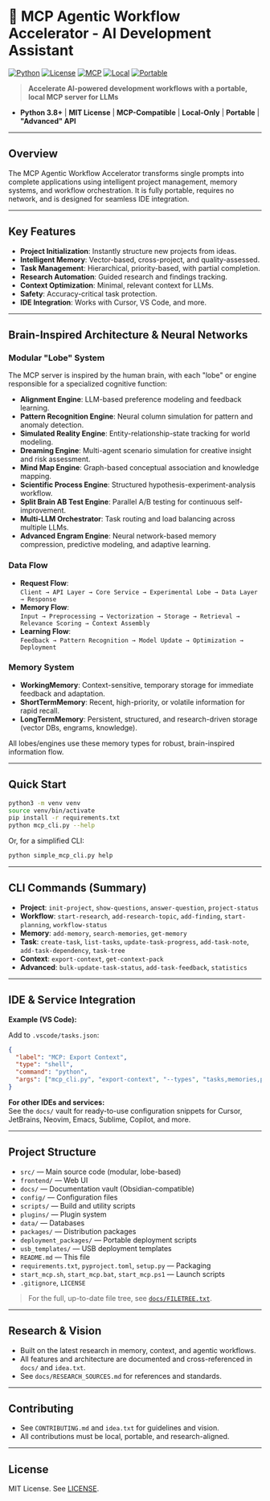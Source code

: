 # 🚀 MCP Agentic Workflow Accelerator - AI Development Assistant

[![Python](https://img.shields.io/badge/Python-3.8+-blue.svg)](https://www.python.org/downloads/)
[![License](https://img.shields.io/badge/License-MIT-green.svg)](LICENSE)
[![MCP](https://img.shields.io/badge/MCP-Compatible-brightgreen.svg)](https://modelcontextprotocol.io/)
[![Local](https://img.shields.io/badge/Local-Only-orange.svg)](https://github.com/search?q=local+only+python)
[![Portable](https://img.shields.io/badge/Portable-Yes-purple.svg)](https://github.com/search?q=portable+python+application)

> **Accelerate AI-powered development workflows with a portable, local MCP server for LLMs**

- **Python 3.8+** | **MIT License** | **MCP-Compatible** | **Local-Only** | **Portable** | **"Advanced" API**

---

## Overview

The MCP Agentic Workflow Accelerator transforms single prompts into complete applications using intelligent project management, memory systems, and workflow orchestration. It is fully portable, requires no network, and is designed for seamless IDE integration.

---

## Key Features

- **Project Initialization**: Instantly structure new projects from ideas.
- **Intelligent Memory**: Vector-based, cross-project, and quality-assessed.
- **Task Management**: Hierarchical, priority-based, with partial completion.
- **Research Automation**: Guided research and findings tracking.
- **Context Optimization**: Minimal, relevant context for LLMs.
- **Safety**: Accuracy-critical task protection.
- **IDE Integration**: Works with Cursor, VS Code, and more.

---

## Brain-Inspired Architecture & Neural Networks

### Modular "Lobe" System

The MCP server is inspired by the human brain, with each "lobe" or engine responsible for a specialized cognitive function:

- **Alignment Engine**: LLM-based preference modeling and feedback learning.
- **Pattern Recognition Engine**: Neural column simulation for pattern and anomaly detection.
- **Simulated Reality Engine**: Entity-relationship-state tracking for world modeling.
- **Dreaming Engine**: Multi-agent scenario simulation for creative insight and risk assessment.
- **Mind Map Engine**: Graph-based conceptual association and knowledge mapping.
- **Scientific Process Engine**: Structured hypothesis-experiment-analysis workflow.
- **Split Brain AB Test Engine**: Parallel A/B testing for continuous self-improvement.
- **Multi-LLM Orchestrator**: Task routing and load balancing across multiple LLMs.
- **Advanced Engram Engine**: Neural network-based memory compression, predictive modeling, and adaptive learning.

### Data Flow

- **Request Flow**:  
  `Client → API Layer → Core Service → Experimental Lobe → Data Layer → Response`
- **Memory Flow**:  
  `Input → Preprocessing → Vectorization → Storage → Retrieval → Relevance Scoring → Context Assembly`
- **Learning Flow**:  
  `Feedback → Pattern Recognition → Model Update → Optimization → Deployment`

### Memory System

- **WorkingMemory**: Context-sensitive, temporary storage for immediate feedback and adaptation.
- **ShortTermMemory**: Recent, high-priority, or volatile information for rapid recall.
- **LongTermMemory**: Persistent, structured, and research-driven storage (vector DBs, engrams, knowledge).

All lobes/engines use these memory types for robust, brain-inspired information flow.

---

## Quick Start

```bash
python3 -m venv venv
source venv/bin/activate
pip install -r requirements.txt
python mcp_cli.py --help
```

Or, for a simplified CLI:

```bash
python simple_mcp_cli.py help
```

---

## CLI Commands (Summary)

- **Project**: `init-project`, `show-questions`, `answer-question`, `project-status`
- **Workflow**: `start-research`, `add-research-topic`, `add-finding`, `start-planning`, `workflow-status`
- **Memory**: `add-memory`, `search-memories`, `get-memory`
- **Task**: `create-task`, `list-tasks`, `update-task-progress`, `add-task-note`, `add-task-dependency`, `task-tree`
- **Context**: `export-context`, `get-context-pack`
- **Advanced**: `bulk-update-task-status`, `add-task-feedback`, `statistics`

---

## IDE & Service Integration

**Example (VS Code):**

Add to `.vscode/tasks.json`:
```json
{
  "label": "MCP: Export Context",
  "type": "shell",
  "command": "python",
  "args": ["mcp_cli.py", "export-context", "--types", "tasks,memories,progress", "--max-tokens", "1000"]
}
```

**For other IDEs and services:**  
See the `docs/` vault for ready-to-use configuration snippets for Cursor, JetBrains, Neovim, Emacs, Sublime, Copilot, and more.

---

## Project Structure

- `src/` — Main source code (modular, lobe-based)
- `frontend/` — Web UI
- `docs/` — Documentation vault (Obsidian-compatible)
- `config/` — Configuration files
- `scripts/` — Build and utility scripts
- `plugins/` — Plugin system
- `data/` — Databases
- `packages/` — Distribution packages
- `deployment_packages/` — Portable deployment scripts
- `usb_templates/` — USB deployment templates
- `README.md` — This file
- `requirements.txt`, `pyproject.toml`, `setup.py` — Packaging
- `start_mcp.sh`, `start_mcp.bat`, `start_mcp.ps1` — Launch scripts
- `.gitignore`, `LICENSE`

> For the full, up-to-date file tree, see [`docs/FILETREE.txt`](docs/FILETREE.txt).

---

## Research & Vision

- Built on the latest research in memory, context, and agentic workflows.
- All features and architecture are documented and cross-referenced in `docs/` and `idea.txt`.
- See `docs/RESEARCH_SOURCES.md` for references and standards.

---

## Contributing

- See `CONTRIBUTING.md` and `idea.txt` for guidelines and vision.
- All contributions must be local, portable, and research-aligned.

---

## License

MIT License. See [LICENSE](LICENSE).
